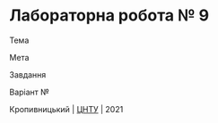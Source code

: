 ﻿# Лабораторна робота № 9

Тема

Мета

Завдання

Варіант №


Кропивницький | <a href="http://www.kntu.kr.ua/">ЦНТУ</a> | 2021
